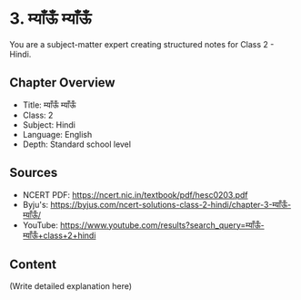 # 3. म्याँऊँ म्याँऊँ

You are a subject-matter expert creating structured notes for Class 2 - Hindi.

## Chapter Overview
- Title: म्याँऊँ म्याँऊँ
- Class: 2
- Subject: Hindi
- Language: English
- Depth: Standard school level

## Sources
- NCERT PDF: https://ncert.nic.in/textbook/pdf/hesc0203.pdf
- Byju's: https://byjus.com/ncert-solutions-class-2-hindi/chapter-3-म्याँऊँ-म्याँऊँ/
- YouTube: https://www.youtube.com/results?search_query=म्याँऊँ-म्याँऊँ+class+2+hindi

## Content
(Write detailed explanation here)
